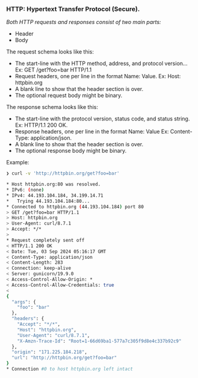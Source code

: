 ### HTTP: Hypertext Transfer Protocol (Secure).

*Both HTTP requests and responses consist of two main parts:*
+ Header
+ Body

The request schema looks like this:
+ The start-line with the HTTP method, address, and protocol version...
Ex: GET /get?foo=bar HTTP/1.1
+ Request headers, one per line in the format Name: Value. 
Ex: Host: httpbin.org
+ A blank line to show that the header section is over.
+ The optional request body might be binary.

The response schema looks like this:
+ The start-line with the protocol version, status code, and status string. 
Ex: HTTP/1.1 200 OK.
+ Response headers, one per line in the format Name: Value
Ex: Content-Type: application/json.
+ A blank line to show that the header section is over.
+ The optional response body might be binary.

Example:
```bash
❯ curl -v 'http://httpbin.org/get?foo=bar'

* Host httpbin.org:80 was resolved.
* IPv6: (none)
* IPv4: 44.193.104.184, 34.199.14.71
*   Trying 44.193.104.184:80...
* Connected to httpbin.org (44.193.104.184) port 80
> GET /get?foo=bar HTTP/1.1
> Host: httpbin.org
> User-Agent: curl/8.7.1
> Accept: */*
> 
* Request completely sent off
< HTTP/1.1 200 OK
< Date: Tue, 03 Sep 2024 05:16:17 GMT
< Content-Type: application/json
< Content-Length: 283
< Connection: keep-alive
< Server: gunicorn/19.9.0
< Access-Control-Allow-Origin: *
< Access-Control-Allow-Credentials: true
< 
{
  "args": {
    "foo": "bar"
  }, 
  "headers": {
    "Accept": "*/*", 
    "Host": "httpbin.org", 
    "User-Agent": "curl/8.7.1", 
    "X-Amzn-Trace-Id": "Root=1-66d69ba1-577a7c305f9d8e4c337b92c9"
  }, 
  "origin": "171.225.184.218", 
  "url": "http://httpbin.org/get?foo=bar"
}
* Connection #0 to host httpbin.org left intact
```
